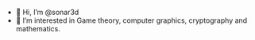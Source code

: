 - 👋 Hi, I’m @sonar3d
- 👀 I’m interested in Game theory, computer graphics, cryptography and mathematics.



<!---
sonar3d/sonar3d is a ✨ special ✨ repository because its `README.md` (this file) appears on your GitHub profile.
You can click the Preview link to take a look at your changes.
--->
